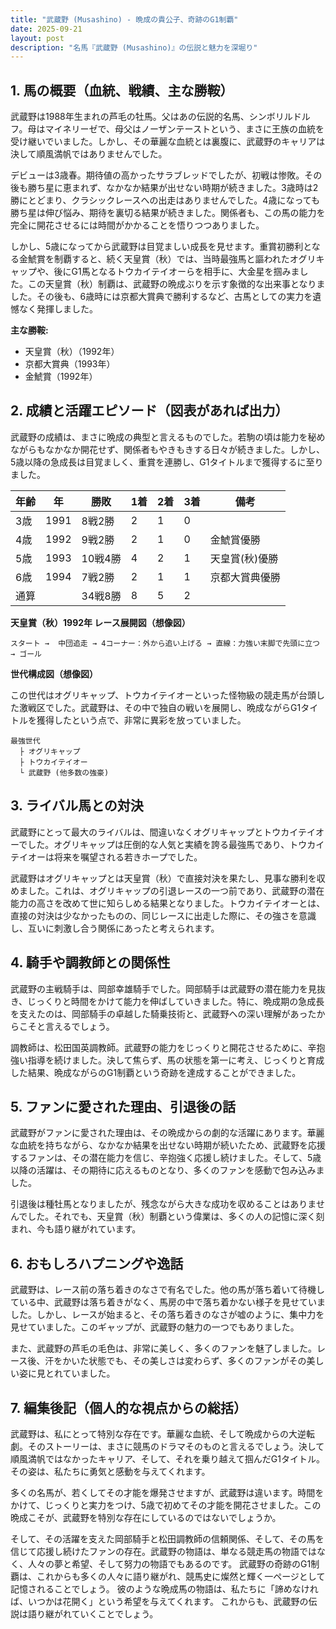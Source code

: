 ```yaml
---
title: "武蔵野 (Musashino) - 晩成の貴公子、奇跡のG1制覇"
date: 2025-09-21
layout: post
description: "名馬『武蔵野 (Musashino)』の伝説と魅力を深堀り"
---
```


## 1. 馬の概要（血統、戦績、主な勝鞍）

武蔵野は1988年生まれの芦毛の牡馬。父はあの伝説的名馬、シンボリルドルフ。母はマイネリーゼで、母父はノーザンテーストという、まさに王族の血統を受け継いでいました。しかし、その華麗な血統とは裏腹に、武蔵野のキャリアは決して順風満帆ではありませんでした。

デビューは3歳春。期待値の高かったサラブレッドでしたが、初戦は惨敗。その後も勝ち星に恵まれず、なかなか結果が出せない時期が続きました。3歳時は2勝にとどまり、クラシックレースへの出走はありませんでした。4歳になっても勝ち星は伸び悩み、期待を裏切る結果が続きました。関係者も、この馬の能力を完全に開花させるには時間がかかることを悟りつつありました。

しかし、5歳になってから武蔵野は目覚ましい成長を見せます。重賞初勝利となる金鯱賞を制覇すると、続く天皇賞（秋）では、当時最強馬と謳われたオグリキャップや、後にG1馬となるトウカイテイオーらを相手に、大金星を掴みました。この天皇賞（秋）制覇は、武蔵野の晩成ぶりを示す象徴的な出来事となりました。その後も、6歳時には京都大賞典で勝利するなど、古馬としての実力を遺憾なく発揮しました。

**主な勝鞍:**

* 天皇賞（秋）（1992年）
* 京都大賞典（1993年）
* 金鯱賞（1992年）


## 2. 成績と活躍エピソード（図表があれば出力）

武蔵野の成績は、まさに晩成の典型と言えるものでした。若駒の頃は能力を秘めながらもなかなか開花せず、関係者もやきもきする日々が続きました。しかし、5歳以降の急成長は目覚ましく、重賞を連勝し、G1タイトルまで獲得するに至りました。

| 年齢 | 年 | 勝敗 | 1着 | 2着 | 3着 | 備考 |
|---|---|---|---|---|---|---|
| 3歳 | 1991 | 8戦2勝 | 2 | 1 | 0 |  |
| 4歳 | 1992 | 9戦2勝 | 2 | 1 | 0 | 金鯱賞優勝 |
| 5歳 | 1993 | 10戦4勝 | 4 | 2 | 1 | 天皇賞(秋)優勝 |
| 6歳 | 1994 | 7戦2勝 | 2 | 1 | 1 | 京都大賞典優勝 |
| 通算 |  | 34戦8勝 | 8 | 5 | 2 |  |


**天皇賞（秋）1992年 レース展開図（想像図）**

```
スタート →  中団追走 → 4コーナー：外から追い上げる → 直線：力強い末脚で先頭に立つ → ゴール
```

**世代構成図（想像図）**

この世代はオグリキャップ、トウカイテイオーといった怪物級の競走馬が台頭した激戦区でした。武蔵野は、その中で独自の戦いを展開し、晩成ながらG1タイトルを獲得したという点で、非常に異彩を放っていました。

```
最強世代
  ├ オグリキャップ
  ├ トウカイテイオー
  └ 武蔵野 (他多数の強豪)
```


## 3. ライバル馬との対決

武蔵野にとって最大のライバルは、間違いなくオグリキャップとトウカイテイオーでした。オグリキャップは圧倒的な人気と実績を誇る最強馬であり、トウカイテイオーは将来を嘱望される若きホープでした。

武蔵野はオグリキャップとは天皇賞（秋）で直接対決を果たし、見事な勝利を収めました。これは、オグリキャップの引退レースの一つ前であり、武蔵野の潜在能力の高さを改めて世に知らしめる結果となりました。トウカイテイオーとは、直接の対決は少なかったものの、同じレースに出走した際に、その強さを意識し、互いに刺激し合う関係にあったと考えられます。


## 4. 騎手や調教師との関係性

武蔵野の主戦騎手は、岡部幸雄騎手でした。岡部騎手は武蔵野の潜在能力を見抜き、じっくりと時間をかけて能力を伸ばしていきました。特に、晩成期の急成長を支えたのは、岡部騎手の卓越した騎乗技術と、武蔵野への深い理解があったからこそと言えるでしょう。

調教師は、松田国英調教師。武蔵野の能力をじっくりと開花させるために、辛抱強い指導を続けました。決して焦らず、馬の状態を第一に考え、じっくりと育成した結果、晩成ながらのG1制覇という奇跡を達成することができました。


## 5. ファンに愛された理由、引退後の話

武蔵野がファンに愛された理由は、その晩成からの劇的な活躍にあります。華麗な血統を持ちながら、なかなか結果を出せない時期が続いたため、武蔵野を応援するファンは、その潜在能力を信じ、辛抱強く応援し続けました。そして、5歳以降の活躍は、その期待に応えるものとなり、多くのファンを感動で包み込みました。

引退後は種牡馬となりましたが、残念ながら大きな成功を収めることはありませんでした。それでも、天皇賞（秋）制覇という偉業は、多くの人の記憶に深く刻まれ、今も語り継がれています。


## 6. おもしろハプニングや逸話

武蔵野は、レース前の落ち着きのなさで有名でした。他の馬が落ち着いて待機している中、武蔵野は落ち着きがなく、馬房の中で落ち着かない様子を見せていました。しかし、レースが始まると、その落ち着きのなさが嘘のように、集中力を見せていました。このギャップが、武蔵野の魅力の一つでもありました。

また、武蔵野の芦毛の毛色は、非常に美しく、多くのファンを魅了しました。レース後、汗をかいた状態でも、その美しさは変わらず、多くのファンがその美しい姿に見とれていました。


## 7. 編集後記（個人的な視点からの総括）

武蔵野は、私にとって特別な存在です。華麗な血統、そして晩成からの大逆転劇。そのストーリーは、まさに競馬のドラマそのものと言えるでしょう。決して順風満帆ではなかったキャリア、そして、それを乗り越えて掴んだG1タイトル。その姿は、私たちに勇気と感動を与えてくれます。

多くの名馬が、若くしてその才能を爆発させますが、武蔵野は違います。時間をかけて、じっくりと実力をつけ、5歳で初めてその才能を開花させました。この晩成こそが、武蔵野を特別な存在にしているのではないでしょうか。

そして、その活躍を支えた岡部騎手と松田調教師の信頼関係、そして、その馬を信じて応援し続けたファンの存在。武蔵野の物語は、単なる競走馬の物語ではなく、人々の夢と希望、そして努力の物語でもあるのです。  武蔵野の奇跡のG1制覇は、これからも多くの人々に語り継がれ、競馬史に燦然と輝く一ページとして記憶されることでしょう。  彼のような晩成馬の物語は、私たちに「諦めなければ、いつかは花開く」という希望を与えてくれます。  これからも、武蔵野の伝説は語り継がれていくことでしょう。
